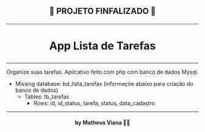 <h2 align="center">

  🥇 PROJETO FINFALIZADO 🥇

</h2>

---

<h1 align="center">

  App Lista de Tarefas

</h1>

---

<p align="center">Organize suas tarefas. Aplicativo feito com php com banco de dados Mysql.</p>

- Missing database: bd_lista_tarefas (informaçõe abaixo para criação do banco de dados)
  - Tables: tb_tarefas
    - Rows: id, id_status, tarefa, status, data_cadastro

---

<h4 align="center">

 by Matheus Viana 👨‍💻

</h4>
